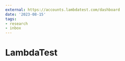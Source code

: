 ```yaml
---
external: https://accounts.lambdatest.com/dashboard
date: '2023-08-15'
tags:
- research
- inbox
---
```


# LambdaTest
